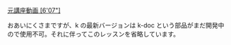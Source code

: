 [元講座動画 [6'07"]](http://youtu.be/-pHgLqNMKac)

おあいにくさまですが、k の最新バージョンは k-doc という部品がまだ開発中ので使用不可。それに伴ってこのレッスンを省略しています。


